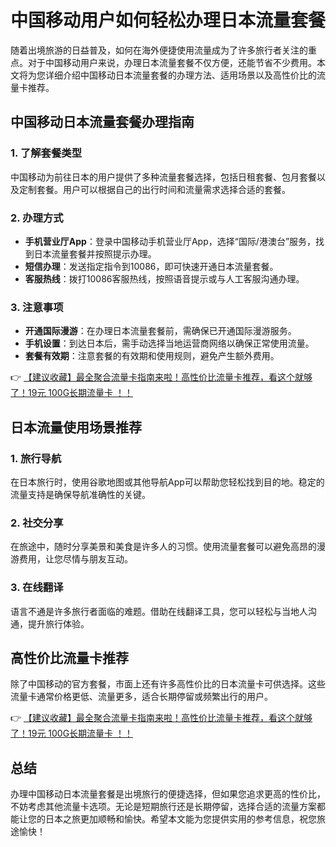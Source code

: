 # 中国移动用户如何轻松办理日本流量套餐

随着出境旅游的日益普及，如何在海外便捷使用流量成为了许多旅行者关注的重点。对于中国移动用户来说，办理日本流量套餐不仅方便，还能节省不少费用。本文将为您详细介绍中国移动日本流量套餐的办理方法、适用场景以及高性价比的流量卡推荐。

## 中国移动日本流量套餐办理指南

### 1. 了解套餐类型
中国移动为前往日本的用户提供了多种流量套餐选择，包括日租套餐、包月套餐以及定制套餐。用户可以根据自己的出行时间和流量需求选择合适的套餐。

### 2. 办理方式
- **手机营业厅App**：登录中国移动手机营业厅App，选择“国际/港澳台”服务，找到日本流量套餐并按照提示办理。
- **短信办理**：发送指定指令到10086，即可快速开通日本流量套餐。
- **客服热线**：拨打10086客服热线，按照语音提示或与人工客服沟通办理。

### 3. 注意事项
- **开通国际漫游**：在办理日本流量套餐前，需确保已开通国际漫游服务。
- **手机设置**：到达日本后，需手动选择当地运营商网络以确保正常使用流量。
- **套餐有效期**：注意套餐的有效期和使用规则，避免产生额外费用。

👉 [【建议收藏】最全聚合流量卡指南来啦！高性价比流量卡推荐，看这个就够了！19元 100G长期流量卡 ！！](https://bit.ly/Liuliangka)

## 日本流量使用场景推荐

### 1. 旅行导航
在日本旅行时，使用谷歌地图或其他导航App可以帮助您轻松找到目的地。稳定的流量支持是确保导航准确性的关键。

### 2. 社交分享
在旅途中，随时分享美景和美食是许多人的习惯。使用流量套餐可以避免高昂的漫游费用，让您尽情与朋友互动。

### 3. 在线翻译
语言不通是许多旅行者面临的难题。借助在线翻译工具，您可以轻松与当地人沟通，提升旅行体验。

## 高性价比流量卡推荐

除了中国移动的官方套餐，市面上还有许多高性价比的日本流量卡可供选择。这些流量卡通常价格更低、流量更多，适合长期停留或频繁出行的用户。

👉 [【建议收藏】最全聚合流量卡指南来啦！高性价比流量卡推荐，看这个就够了！19元 100G长期流量卡 ！！](https://bit.ly/Liuliangka)

## 总结

办理中国移动日本流量套餐是出境旅行的便捷选择，但如果您追求更高的性价比，不妨考虑其他流量卡选项。无论是短期旅行还是长期停留，选择合适的流量方案都能让您的日本之旅更加顺畅和愉快。希望本文能为您提供实用的参考信息，祝您旅途愉快！